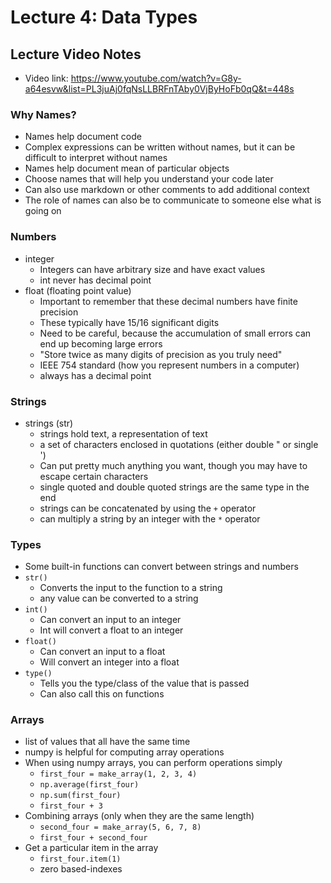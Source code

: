 # Lecture 4: Data Types

## Lecture Video Notes
- Video link: https://www.youtube.com/watch?v=G8y-a64esvw&list=PL3juAj0fqNsLLBRFnTAby0VjByHoFb0qQ&t=448s

### Why Names?
- Names help document code
- Complex expressions can be written without names, but it can be difficult to interpret without names
- Names help document mean of particular objects
- Choose names that will help you understand your code later
- Can also use markdown or other comments to add additional context
- The role of names can also be to communicate to someone else what is going on

### Numbers
- integer
  - Integers can have arbitrary size and have exact values
  - int never has decimal point
- float (floating point value)
  - Important to remember that these decimal numbers have finite precision
  - These typically have 15/16 significant digits
  - Need to be careful, because the accumulation of small errors can end up becoming large errors
  - "Store twice as many digits of precision as you truly need"
  - IEEE 754 standard (how you represent numbers in a computer)
  - always has a decimal point

### Strings
- strings (str)
  - strings hold text, a representation of text
  - a set of characters enclosed in quotations (either double " or single ')
  - Can put pretty much anything you want, though you may have to escape certain characters
  - single quoted and double quoted strings are the same type in the end
  - strings can be concatenated by using the `+` operator
  - can multiply a string by an integer with the `*` operator

### Types
- Some built-in functions can convert between strings and numbers
- `str()`
  - Converts the input to the function to a string
  - any value can be converted to a string
- `int()`
  - Can convert an input to an integer
  - Int will convert a float to an integer
- `float()`
  - Can convert an input to a float
  - Will convert an integer into a float
- `type()`
  - Tells you the type/class of the value that is passed
  - Can also call this on functions

### Arrays
- list of values that all have the same time
- numpy is helpful for computing array operations
- When using numpy arrays, you can perform operations simply
  - `first_four = make_array(1, 2, 3, 4)`
  - `np.average(first_four)`
  - `np.sum(first_four)`
  - `first_four + 3`
- Combining arrays (only when they are the same length)
  - `second_four = make_array(5, 6, 7, 8)`
  - `first_four + second_four`
- Get a particular item in the array
  - `first_four.item(1)`
  - zero based-indexes